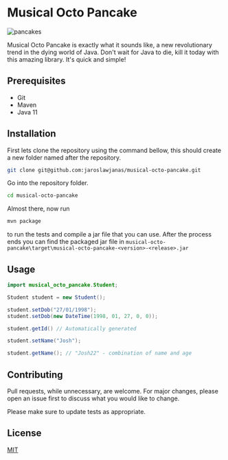 # Musical Octo Pancake
![pancakes](https://i.imgur.com/2KnUGad.png)

Musical Octo Pancake is exactly what it sounds like, a new revolutionary trend in the dying world of Java. Don't wait for Java to die, kill it today with this amazing library. It's quick and simple!

## Prerequisites
- Git
- Maven
- Java 11

## Installation

First lets clone the repository using the command bellow, this should create a new folder named after the repository.

```bash
git clone git@github.com:jaroslawjanas/musical-octo-pancake.git
```

Go into the repository folder.

```bash
cd musical-octo-pancake
```

Almost there, now run

```bash
mvn package
```

to run the tests and compile a jar file that you can use. After the process ends you can find the packaged jar file in `musical-octo-pancake\target\musical-octo-pancake-<version>-<release>.jar`

## Usage

```java
import musical_octo_pancake.Student;

Student student = new Student();

student.setDob("27/01/1998");
student.setDob(new DateTime(1998, 01, 27, 0, 0));

student.getId() // Automatically generated

student.setName("Josh");

student.getName(); // "Josh22" - combination of name and age
```

## Contributing
Pull requests, while unnecessary, are welcome. For major changes, please open an issue first to discuss what you would like to change.

Please make sure to update tests as appropriate.

## License
[MIT](https://choosealicense.com/licenses/mit/)
